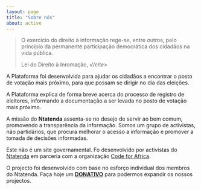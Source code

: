 ```yaml
---
layout: page
title: "Sobre nós"
about: active
---
```


> O exercício do direito à informação rege-se, entre outros, pelo princípio da permanente participação democrática dos cidadãos na vida pública.
> <footer>Lei do Direito à Inromação, <cite title="Source Title">√/cite></footer>

<p class="lead">A Plataforma foi desenvolvida para ajudar os cidadãos a encontrar o posto de votação mais próximo, para que possam se dirigir no dia das eleições.</p>

A Plataforma explica de forma breve acerca do processo de registro de eleitores, informando a documentação a ser levada no posto de votação mais próximo.

A missão do <b>Ntatenda</b> assenta-se no desejo de servir ao bem comum, promovendo a transparência da informação.
Somos um grupo de activistas, não partidários, que procura melhorar o acesso a informação e promover a tomada de decisões informadas.

Este não é um site governamental. Fo desenvolvido por activistas do <a href="http://ntatenda.com/" target="_blank">Ntatenda</a> em parceria com a organização <a href="http://www.codeforafrica.org" target="_blank">Code for Africa</a>.

O projecto foi desenvolvido com base no esforço individual dos membros do Ntatenda. Faça hoje um  <a href="http://eleicoes.ntatenda.com/doacoes/" target="_blank"><b>DONATIVO</b></a> para podermos expandir os nossos projectos.
